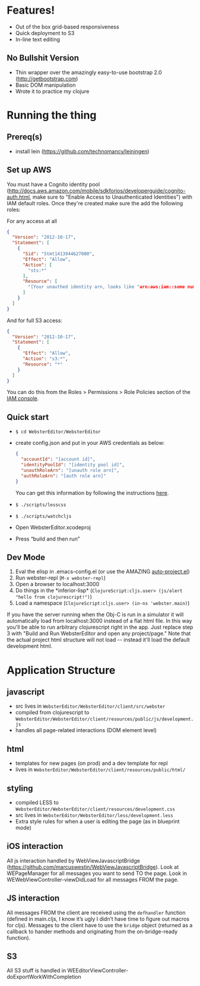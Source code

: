 # Features!
* Out of the box grid-based responsiveness
* Quick deployment to S3
* In-line text editing

## No Bullshit Version
* Thin wrapper over the amazingly easy-to-use bootstrap 2.0 (http://getbootstrap.com)
* Basic DOM manipulation
* Wrote it to practice my clojure

# Running the thing

## Prereq(s)
* install lein (https://github.com/technomancy/leiningen)

## Set up AWS

You must have a Cognito identity pool (http://docs.aws.amazon.com/mobile/sdkforios/developerguide/cognito-auth.html, make sure to "Enable Access to Unauthenticated Identities") with IAM default roles. Once they're created make sure the add the following roles:

For any access at all

```json
{
  "Version": "2012-10-17",
  "Statement": [
    {
      "Sid": "Stmt1413944627000",
      "Effect": "Allow",
      "Action": [
        "sts:*"
      ],
      "Resource": [
        "[Your unauthed identity arn, looks like "arn:aws:iam::some numbers:role/Cognito_ProjectNameUnauth_DefaultRole"]"
      ]
    }
  ]
}
```

And for full S3 access:

```json
{
  "Version": "2012-10-17",
  "Statement": [
    {
      "Effect": "Allow",
      "Action": "s3:*",
      "Resource": "*"
    }
  ]
}
```

You can do this from the Roles > Permissions > Role Policies section of the [IAM console](https://console.aws.amazon.com/iam/home).

## Quick start
* `$ cd WebsterEditor/WebsterEditor`
* create config.json and put in your AWS credentials as below:

    ```json
    {
      "accountId": "[account id]",
      "identityPoolId": "[identity pool id]",
      "unauthRoleArn": "[unauth role arn]",
      "authRoleArn": "[auth role arn]"
    }
    ```

    You can get this information by following the instructions [here](http://docs.aws.amazon.com/mobile/sdkforios/developerguide/cognito-auth.html#providing-creds).

* `$ ./scripts/lesscss`
* `$ ./scripts/watchcljs`
* Open WebsterEditor.xcodeproj
* Press “build and then run”

## Dev Mode

1. Eval the elisp in .emacs-config.el (or use the AMAZING [auto-project.el](https://github.com/pierrel/auto-project.el))
2. Run webster-repl (`M-x webster-repl`)
3. Open a browser to localhost:3000
4. Do things in the \*inferior-lisp\* (`ClojureScript:cljs.user> (js/alert "hello from clojurescript!")`)
5. Load a namespace (`ClojureScript:cljs.user> (in-ns 'webster.main)`)

If you have the server running when the Obj-C is run in a simulator it will automatically load from localhost:3000 instead of a flat html file. In this way you'll be able to run arbitrary clojurescript right in the app. Just replace step 3 with "Build and Run WebsterEditor and open any project/page." Note that the actual project html structure will not load -- instead it'll load the default development html.

# Application Structure

## javascript
* src lives in `WebsterEditor/WebsterEditor/client/src/webster`
* compiled from clojurescript to `WebsterEditor/WebsterEditor/client/resources/public/js/development.js`
* handles all page-related interactions (DOM element level)

## html
* templates for new pages (on prod) and a dev template for repl
* lives in `WebsterEditor/WebsterEditor/client/resources/public/html/`

## styling
* compiled LESS to `WebsterEditor/WebsterEditor/client/resources/development.css`
* src lives in `WebsterEditor/WebsterEditor/less/development.less`
* Extra style rules for when a user is editing the page (as in blueprint mode)

## iOS interaction
All js interaction handled by WebViewJavascriptBridge (https://github.com/marcuswestin/WebViewJavascriptBridge). Look at WEPageManager for all messages you want to send TO the page. Look in WEWebViewController-viewDidLoad for all messages FROM the page.

## JS interaction
All messages FROM the client are received using the `defhandler` function (defined in main.cljs, I know it’s ugly I didn’t have time to figure out macros for cljs). Messages to the client have to use the `bridge` object (returned as a callback to hander methods and originating from the on-bridge-ready function).

## S3
All S3 stuff is handled in WEEditorViewController-doExportWorkWithCompletion
